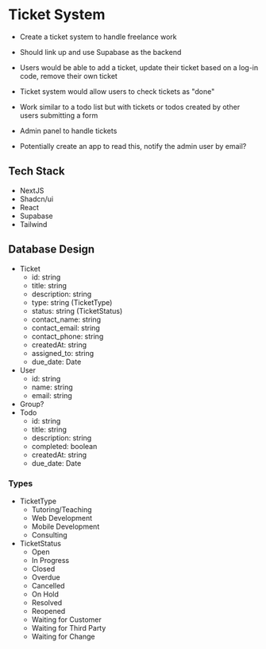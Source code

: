 # Ticket System

- Create a ticket system to handle freelance work
- Should link up and use Supabase as the backend
- Users would be able to add a ticket, update their ticket based on a log-in code, remove their own ticket
- Ticket system would allow users to check tickets as "done"
- Work similar to a todo list but with tickets or todos created by other users submitting a form

- Admin panel to handle tickets
- Potentially create an app to read this, notify the admin user by email?

## Tech Stack

- NextJS
- Shadcn/ui
- React
- Supabase
- Tailwind

## Database Design

- Ticket
    - id: string
    - title: string
    - description: string
    - type: string (TicketType)
    - status: string (TicketStatus)
    - contact_name: string
    - contact_email: string
    - contact_phone: string
    - createdAt: string
    - assigned_to: string
    - due_date: Date
- User
    - id: string
    - name: string
    - email: string
- Group?
- Todo
    - id: string
    - title: string
    - description: string
    - completed: boolean
    - createdAt: string
    - due_date: Date

### Types

- TicketType
    - Tutoring/Teaching
    - Web Development
    - Mobile Development
    - Consulting
- TicketStatus
    - Open
    - In Progress
    - Closed
    - Overdue
    - Cancelled
    - On Hold
    - Resolved
    - Reopened
    - Waiting for Customer
    - Waiting for Third Party
    - Waiting for Change
